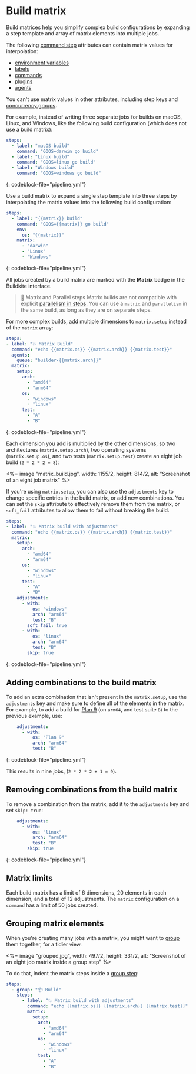 # Build matrix

Build matrices help you simplify complex build configurations by expanding a step template and array of matrix elements into multiple jobs.

The following [command step](/docs/pipelines/configure/step-types/command-step) attributes can contain matrix values for interpolation:

* [environment variables](/docs/pipelines/environment-variables)
* [labels](/docs/pipelines/configure/step-types/command-step#label)
* [commands](/docs/pipelines/configure/step-types/command-step#command-step-attributes)
* [plugins](/docs/pipelines/configure/step-types/command-step#plugins)
* [agents](/docs/pipelines/configure/step-types/command-step#agents)

You can't use matrix values in other attributes, including step keys and [concurrency groups](/docs/pipelines/controlling-concurrency#concurrency-groups).

For example, instead of writing three separate jobs for builds on macOS, Linux, and Windows, like the following build configuration (which does not use a build matrix):

```yaml
steps:
  - label: "macOS build"
    command: "GOOS=darwin go build"
  - label: "Linux build"
    command: "GOOS=linux go build"
  - label: "Windows build"
    command: "GOOS=windows go build"
```
{: codeblock-file="pipeline.yml"}

Use a build matrix to expand a single step template into three steps by interpolating the matrix values into the following build configuration:

```yaml
steps:
  - label: "{{matrix}} build"
    command: "GOOS={{matrix}} go build"
    env:
      os: "{{matrix}}"
    matrix:
      - "darwin"
      - "Linux"
      - "Windows"
```
{: codeblock-file="pipeline.yml"}


All jobs created by a build matrix are marked with the **Matrix** badge in the Buildkite interface.

> 📘 Matrix and Parallel steps
> Matrix builds are not compatible with explicit [parallelism in steps](/docs/pipelines/tutorials/parallel-builds#parallel-jobs). You can use a `matrix` and `parallelism` in the same build, as long as they are on separate steps.

For more complex builds, add multiple dimensions to `matrix.setup` instead of the `matrix` array:

```yaml
steps:
- label: "💥 Matrix Build"
  command: "echo {{matrix.os}} {{matrix.arch}} {{matrix.test}}"
  agents:
    queue: "builder-{{matrix.arch}}"
  matrix:
    setup:
      arch:
        - "amd64"
        - "arm64"
      os:
        - "windows"
        - "linux"
      test:
        - "A"
        - "B"
```
{: codeblock-file="pipeline.yml"}

Each dimension you add is multiplied by the other dimensions, so two architectures (`matrix.setup.arch`), two operating systems (`matrix.setup.os`), and two tests (`matrix.setup.test`) create an eight job build (`2 * 2 * 2 = 8`):

<%= image "matrix_build.jpg", width: 1155/2, height: 814/2, alt: "Screenshot of an eight job matrix" %>

If you're using `matrix.setup`, you can also use the `adjustments` key to change specific entries in the build matrix, or add new combinations. You can set the `skip` attribute to effectively remove them from the matrix, or `soft_fail` attributes to allow them to fail without breaking the build.

```yaml
steps:
- label: "💥 Matrix build with adjustments"
  command: "echo {{matrix.os}} {{matrix.arch}} {{matrix.test}}"
  matrix:
    setup:
      arch:
        - "amd64"
        - "arm64"
      os:
        - "windows"
        - "linux"
      test:
        - "A"
        - "B"
    adjustments:
      - with:
          os: "windows"
          arch: "arm64"
          test: "B"
        soft_fail: true
      - with:
          os: "linux"
          arch: "arm64"
          test: "B"
        skip: true
```
{: codeblock-file="pipeline.yml"}


## Adding combinations to the build matrix

To add an extra combination that isn't present in the `matrix.setup`, use the `adjustments` key and make sure to define all of the elements in the matrix. For example, to add a build for [Plan 9](https://en.wikipedia.org/wiki/Plan_9_from_Bell_Labs) (on `arm64`, and test suite `B`) to the previous example, use:

```yaml
    adjustments:
      - with:
          os: "Plan 9"
          arch: "arm64"
          test: "B"
```
{: codeblock-file="pipeline.yml"}


This results in nine jobs, (`2 * 2 * 2 + 1 = 9`).

## Removing combinations from the build matrix

To remove a combination from the matrix, add it to the `adjustments` key and set `skip: true`:

```yaml
    adjustments:
      - with:
          os: "linux"
          arch: "arm64"
          test: "B"
        skip: true
```
{: codeblock-file="pipeline.yml"}

## Matrix limits

Each build matrix has a limit of 6 dimensions, 20 elements in each dimension, and a total of 12 adjustments. The `matrix` configuration on a `command` has a limit of 50 jobs created.

## Grouping matrix elements

When you're creating many jobs with a matrix, you might want to [group](/docs/pipelines/configure/step-types/group-step) them together, for a tidier view.

<%= image "grouped.jpg", width: 497/2, height: 331/2, alt: "Screenshot of an eight job matrix inside a group step" %>

To do that, indent the matrix steps inside a [group step](/docs/pipelines/configure/step-types/group-step):

```yaml
steps:
  - group: "📦 Build"
    steps:
      - label: "💥 Matrix build with adjustments"
        command: "echo {{matrix.os}} {{matrix.arch}} {{matrix.test}}"
        matrix:
          setup:
            arch:
              - "amd64"
              - "arm64"
            os:
              - "windows"
              - "linux"
            test:
              - "A"
              - "B"
```
